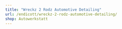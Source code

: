 ```yaml
---
title: "Wreckz 2 Rodz Automotive Detailing"
url: /endicott/wreckz-2-rodz-automotive-detailing/
shop: Autowerkstatt
---
```

